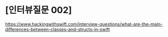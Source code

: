 # [인터뷰질문 002]

https://www.hackingwithswift.com/interview-questions/what-are-the-main-differences-between-classes-and-structs-in-swift
